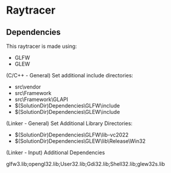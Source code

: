 # Raytracer

## Dependencies
This raytracer is made using:
- GLFW
- GLEW

(C/C++ - General) Set additional include directories:
- src\vendor
- src\Framework
- src\Framework\GLAPI
- $(SolutionDir)Dependencies\GLFW\include
- $(SolutionDir)Dependencies\GLEW\include

(Linker - General) Set Additional Library Directories:
- $(SolutionDir)Dependencies\GLFW\lib-vc2022
- $(SolutionDir)Dependencies\GLEW\lib\Release\Win32

(Linker - Input) Additional Dependencies

glfw3.lib;opengl32.lib;User32.lib;Gdi32.lib;Shell32.lib;glew32s.lib
